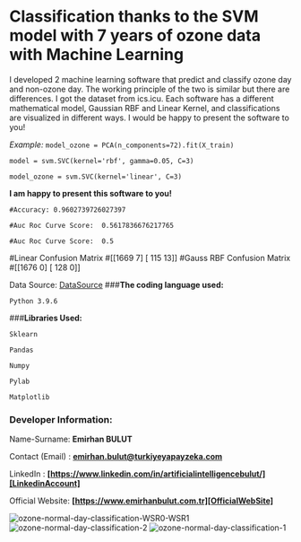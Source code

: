 # **Classification thanks to the SVM model with 7 years of ozone data with Machine Learning**
I developed 2 machine learning software that predict and classify ozone day and non-ozone day. The working principle of the two is similar but there are differences. I got the dataset from ics.icu. Each software has a different mathematical model, Gaussian RBF and Linear Kernel, and classifications are visualized in different ways. I would be happy to present the software to you!

_Example:_ `model_ozone = PCA(n_components=72).fit(X_train)`
 
`model = svm.SVC(kernel='rbf', gamma=0.05, C=3)`

`model_ozone = svm.SVC(kernel='linear', C=3)`

**I am happy to present this software to you!**

`#Accuracy: 0.9602739726027397`

`#Auc Roc Curve Score:  0.5617836676217765`

`#Auc Roc Curve Score:  0.5`

#Linear Confusion Matrix #[[1669    7]
                          [ 115   13]]
#Gauss RBF Confusion Matrix #[[1676    0]
                            [ 128    0]]


Data Source: [DataSource]
###**The coding language used:**

`Python 3.9.6`

###**Libraries Used:**

`Sklearn`

`Pandas`

`Numpy`

`Pylab`

`Matplotlib`
### **Developer Information:**

Name-Surname: **Emirhan BULUT**

Contact (Email) : **emirhan.bulut@turkiyeyapayzeka.com**

LinkedIn : **[https://www.linkedin.com/in/artificialintelligencebulut/][LinkedinAccount]**

[LinkedinAccount]: https://www.linkedin.com/in/artificialintelligencebulut/

Official Website: **[https://www.emirhanbulut.com.tr][OfficialWebSite]**

[OfficialWebSite]: https://www.emirhanbulut.com.tr

[DataSource]: https://archive.ics.uci.edu/ml/index.php

<img src="https://raw.githubusercontent.com/emirhanai/Classification-thanks-to-the-SVM-model-with-7-years-of-ozone-data-with-Machine-Learning/main/ozone-normal-day-classification-WSR0-WSR1.png" alt="ozone-normal-day-classification-WSR0-WSR1">
<img src="https://github.com/emirhanai/Classification-thanks-to-the-SVM-model-with-7-years-of-ozone-data-with-Machine-Learning/blob/main/ozone-normal-day-classification-2.png?raw=trueg" alt="ozone-normal-day-classification-2">
<img src="https://github.com/emirhanai/Classification-thanks-to-the-SVM-model-with-7-years-of-ozone-data-with-Machine-Learning/blob/main/ozone-normal-day-classification-1.png?raw=true" alt="ozone-normal-day-classification-1">
